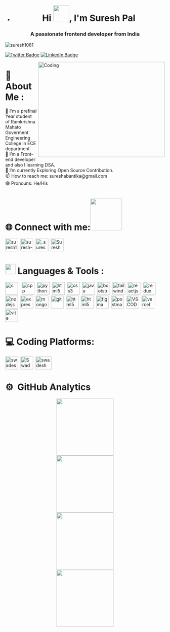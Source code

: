 - <h1 align="center">Hi <img src = "https://raw.githubusercontent.com/MartinHeinz/MartinHeinz/master/wave.gif" width = 50px>, I'm Suresh Pal </h1> 
</div>
<h3 align="center">A passionate frontend developer from India</h3>

<p align="left"> <img src="https://komarev.com/ghpvc/?username=suresh1061&label=Profile%20views&color=0e75b6&style=flat" alt="suresh1061" /></p>

[![Twitter Badge](https://img.shields.io/badge/Twitter-Profile-informational?style=flat&logo=Twitter&logoColor=white&color=0D76A8)](https://twitter.com/SureshPal685)
[![LinkedIn Badge](https://img.shields.io/badge/LinkedIn-Profile-informational?style=flat&logo=linkedin&logoColor=white&color=0D76A8)](https://www.linkedin.com/in/suresh-pal-80020922a/)
<p>
<img align="right"  alt="Coding" width="400" height="300" src="https://camo.githubusercontent.com/5ddf73ad3a205111cf8c686f687fc216c2946a75005718c8da5b837ad9de78c9/68747470733a2f2f7468756d62732e6766796361742e636f6d2f4576696c4e657874446576696c666973682d736d616c6c2e676966"/>
<h1 align="left">💫 About Me :</h1>
🏫 I'm a prefinal Year student of Ramkrishna Mahato Goverment Engineering College in ECE department <br>
🔭 I’m a Front-end developer and also I learning DSA. <br>
🌱 I’m currently Exploring Open Source Contribution.<br>
📫 How to reach me: sureshabantika@gmail.com <br>
😄 Pronouns: He/His<br>
</p>


# 🌐 Connect with me:<img src='https://raw.githubusercontent.com/ShahriarShafin/ShahriarShafin/main/Assets/handshake.gif' width="100px">

<p align="left">
<a href="https://twitter.com/SureshPal685" target="_blank"><img align="center" src="https://skillicons.dev/icons?i=twitter" alt="suresh1061" height="40" width="40" /></a>&nbsp
<a href="https://www.linkedin.com/in/suresh-pal-80020922a/" target="_blank"><img align="center" src="https://skillicons.dev/icons?i=linkedin" alt="suresh-pal-204036228" height="40" width="40" /></a>&nbsp
<a href="https://www.instagram.com/sureshpal8158/" target="_blank"><img align="center" src="https://skillicons.dev/icons?i=instagram" alt="_suresh_pal" height="40" width="40" /></a>&nbsp
<a href="https://www.facebook.com/profile.php?id=100074086172427&mibextid=2JQ9oc" target="_blank"><img align="center" src="https://upload.wikimedia.org/wikipedia/commons/thumb/1/1b/Facebook_icon.svg/2048px-Facebook_icon.svg.png" alt="Suresh Pal" height="40" width="40" /></a>&nbsp
<!-- <a href="https://discord.gg/Swadesh Pal#1603" target="blank"><img align="center" src="https://skillicons.dev/icons?i=discord" alt="Swadesh Pal#1603" height="40" width="40" /></a> -->
</p>


# <img src = "https://media2.giphy.com/media/QssGEmpkyEOhBCb7e1/giphy.gif?cid=ecf05e47a0n3gi1bfqntqmob8g9aid1oyj2wr3ds3mg700bl&rid=giphy.gif" width = 32px> Languages  & Tools :
<p align="left"> 
<img src="https://skillicons.dev/icons?i=c" alt="c" width="40" /> &nbsp
<img src="https://skillicons.dev/icons?i=cpp" alt="cpp" width="40" />&nbsp 
<img src="https://skillicons.dev/icons?i=py" alt="python" width="40" />&nbsp
<img src="https://skillicons.dev/icons?i=html" alt="html5" width="40" />&nbsp
<img src="https://skillicons.dev/icons?i=css" alt="css3" width="40"/>&nbsp 
<img src="https://skillicons.dev/icons?i=js" alt="java script" width="40" />&nbsp
<img src="https://skillicons.dev/icons?i=bootstrap" alt="bootstrap" width="40" />&nbsp
<img src="https://skillicons.dev/icons?i=tailwind" alt="tailwind" width="40" />&nbsp
<img src="https://skillicons.dev/icons?i=react" alt="reactjs" width="40" />&nbsp
<img src="https://skillicons.dev/icons?i=redux" alt="redux" width="40" />&nbsp
<img src="https://skillicons.dev/icons?i=nodejs" alt="nodejs" width="40" />&nbsp
<img src="https://skillicons.dev/icons?i=express" alt="expressjs" width="40" />&nbsp
<img src="https://skillicons.dev/icons?i=mongodb" alt="mongodb" width="40" />&nbsp
<img src="https://skillicons.dev/icons?i=git" alt="git" width="40" />&nbsp
<img src="https://skillicons.dev/icons?i=github" alt="html5" width="40" />&nbsp
<img src="https://skillicons.dev/icons?i=gcp" alt="html5" width="40" />&nbsp
<img src="https://skillicons.dev/icons?i=figma" alt="figma" width="40" />&nbsp
<img src="https://skillicons.dev/icons?i=postman" alt="postman" width="40" />&nbsp
<img src="https://skillicons.dev/icons?i=vscode" alt="VS CODE" width="40" />&nbsp
<img src="https://skillicons.dev/icons?i=vercel" alt="vercel" width="40" />&nbsp
<img src="https://skillicons.dev/icons?i=vite" alt="vite" width="40" />&nbsp
</p>

# 💻 Coding Platforms:
<p align="left">
<a href="https://www.codechef.com/users/pal8158" target="blank"><img align="center" src="https://i.pinimg.com/originals/c5/d9/fc/c5d9fc1e18bcf039f464c2ab6cfb3eb6.jpg" alt="swadesh27" height="40" width="40" /></a>&nbsp
<a href="https://leetcode.com/Suresh1061/" target="blank"><img align="center" src="https://raw.githubusercontent.com/rahuldkjain/github-profile-readme-generator/master/src/images/icons/Social/leet-code.svg" alt="Swadeshpal27" height="40" width="40" /></a>&nbsp
<!-- <a href="https://auth.geeksforgeeks.org/user/swadesh27/" target="blank"><img align="center" src="https://raw.githubusercontent.com/rahuldkjain/github-profile-readme-generator/master/src/images/icons/Social/geeks-for-geeks.svg" alt="swadesh27" height="40" width="40" /></a>&nbsp -->
<a href="https://www.codingninjas.com/studio/profile/Suresh61" target="blank"><img align="center" src="https://encrypted-tbn0.gstatic.com/images?q=tbn:ANd9GcRgc1xfS5LK7FayIDccjkLFNYUrvJJMAj4DVZzEzybMqVcjz8M3LRCLG-61f-c08icMLd0&usqp=CAU" alt="swadesh" height="40" width="50" /></a>
</p>

# ⚙ &nbsp;GitHub Analytics
<p align="center">
<a href="https://github.com/Suresh1061">
<img height="180em" src="https://github-readme-stats-eight-theta.vercel.app/api/top-langs/?username=Suresh1061&layout=compact&langs_count=8&theme=algolia"/>  <br>
<img height="180em" src="https://github-readme-streak-stats.herokuapp.com/?user=Suresh1061&theme=react" />
  <br>
  <img height="180em" src="https://github-readme-stats-eight-theta.vercel.app/api?username=Suresh1061&show_icons=true&theme=algolia&include_all_commits=true&count_private=true"/>  <br>
 <img align="center"  height="180em" src="https://github-profile-trophy.vercel.app/?username=Suresh1061&theme=onedark&column=8&margin-w=5&margin-h=5"/>
</a>
</p>
